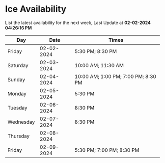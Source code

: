 # Ice Availability

List the latest availability for the next week, Last Update at **02-02-2024 04:26:16 PM**

| Day         | Date        | Times       |
| ----------- | ----------- | ----------- |
|Friday|02-02-2024|5:30 PM; 8:30 PM|
|Saturday|02-03-2024|10:00 AM; 11:30 AM|
|Sunday|02-04-2024|10:00 AM; 1:00 PM; 7:00 PM; 8:30 PM|
|Monday|02-05-2024|5:30 PM|
|Tuesday|02-06-2024|8:30 PM|
|Wednesday|02-07-2024|8:30 PM|
|Thursday|02-08-2024||
|Friday|02-09-2024|5:30 PM; 7:00 PM; 8:30 PM|
